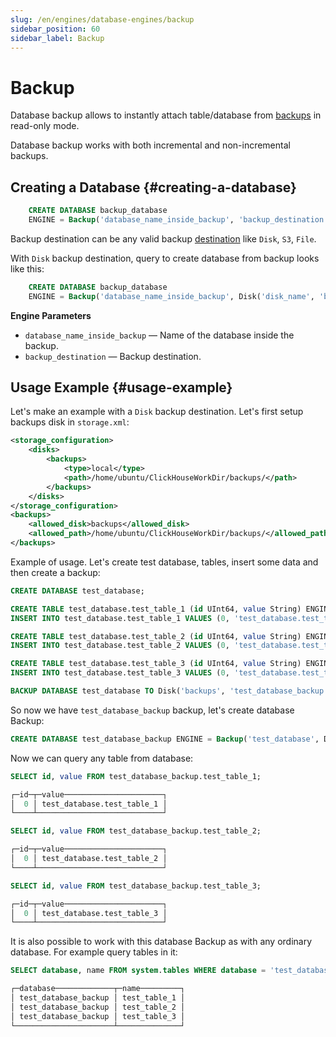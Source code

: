 ```yaml
---
slug: /en/engines/database-engines/backup
sidebar_position: 60
sidebar_label: Backup
---
```


# Backup

Database backup allows to instantly attach table/database from [backups](../../operations/backup) in read-only mode.

Database backup works with both incremental and non-incremental backups.

## Creating a Database {#creating-a-database}

``` sql
    CREATE DATABASE backup_database
    ENGINE = Backup('database_name_inside_backup', 'backup_destination')
```

Backup destination can be any valid backup [destination](../../operations/backup#configure-a-backup-destination) like `Disk`, `S3`, `File`.

With `Disk` backup destination, query to create database from backup looks like this:

``` sql
    CREATE DATABASE backup_database
    ENGINE = Backup('database_name_inside_backup', Disk('disk_name', 'backup_name')
```

**Engine Parameters**

- `database_name_inside_backup` — Name of the database inside the backup.
- `backup_destination` — Backup destination.

## Usage Example {#usage-example}

Let's make an example with a `Disk` backup destination. Let's first setup backups disk in `storage.xml`:

``` xml
<storage_configuration>
	<disks>
		<backups>
			<type>local</type>
			<path>/home/ubuntu/ClickHouseWorkDir/backups/</path>
		</backups>
	</disks>
</storage_configuration>
<backups>
	<allowed_disk>backups</allowed_disk>
	<allowed_path>/home/ubuntu/ClickHouseWorkDir/backups/</allowed_path>
</backups>
```

Example of usage. Let's create test database, tables, insert some data and then create a backup:

``` sql
CREATE DATABASE test_database;

CREATE TABLE test_database.test_table_1 (id UInt64, value String) ENGINE=MergeTree ORDER BY id;
INSERT INTO test_database.test_table_1 VALUES (0, 'test_database.test_table_1');

CREATE TABLE test_database.test_table_2 (id UInt64, value String) ENGINE=MergeTree ORDER BY id;
INSERT INTO test_database.test_table_2 VALUES (0, 'test_database.test_table_2');

CREATE TABLE test_database.test_table_3 (id UInt64, value String) ENGINE=MergeTree ORDER BY id;
INSERT INTO test_database.test_table_3 VALUES (0, 'test_database.test_table_3');

BACKUP DATABASE test_database TO Disk('backups', 'test_database_backup');
```

So now we have `test_database_backup` backup, let's create database Backup:

``` sql
CREATE DATABASE test_database_backup ENGINE = Backup('test_database', Disk('backups', 'test_database_backup'));
```

Now we can query any table from database:

``` sql
SELECT id, value FROM test_database_backup.test_table_1;

┌─id─┬─value──────────────────────┐
│  0 │ test_database.test_table_1 │
└────┴────────────────────────────┘

SELECT id, value FROM test_database_backup.test_table_2;

┌─id─┬─value──────────────────────┐
│  0 │ test_database.test_table_2 │
└────┴────────────────────────────┘

SELECT id, value FROM test_database_backup.test_table_3;

┌─id─┬─value──────────────────────┐
│  0 │ test_database.test_table_3 │
└────┴────────────────────────────┘
```

It is also possible to work with this database Backup as with any ordinary database. For example query tables in it:

``` sql
SELECT database, name FROM system.tables WHERE database = 'test_database_backup':

┌─database─────────────┬─name─────────┐
│ test_database_backup │ test_table_1 │
│ test_database_backup │ test_table_2 │
│ test_database_backup │ test_table_3 │
└──────────────────────┴──────────────┘
```
